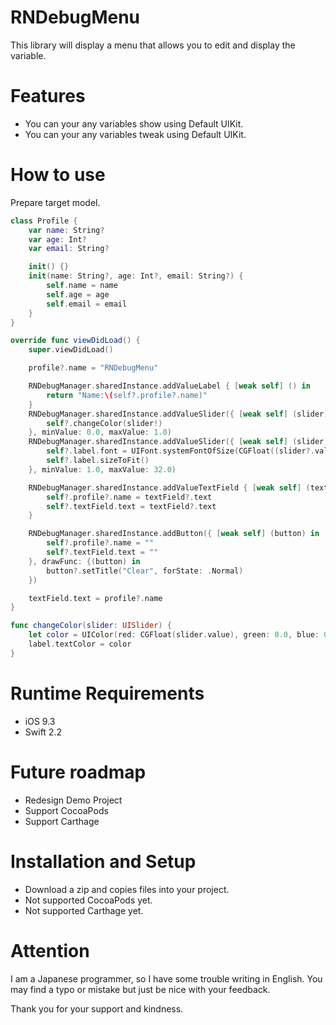 # RNDebugMenu
This library will display a menu that allows you to edit and display the variable.

# Features
- You can your any variables show using Default UIKit.
- You can your any variables tweak using Default UIKit.



# How to use

Prepare target model.

~~~swift
class Profile {
    var name: String?
    var age: Int?
    var email: String?

    init() {}
    init(name: String?, age: Int?, email: String?) {
        self.name = name
        self.age = age
        self.email = email
    }
}
~~~

~~~swift
override func viewDidLoad() {
    super.viewDidLoad()

    profile?.name = "RNDebugMenu"

    RNDebugManager.sharedInstance.addValueLabel { [weak self] () in
        return "Name:\(self?.profile?.name)"
    }
    RNDebugManager.sharedInstance.addValueSlider({ [weak self] (slider) in
        self?.changeColor(slider!)
    }, minValue: 0.0, maxValue: 1.0)
    RNDebugManager.sharedInstance.addValueSlider({ [weak self] (slider) in
        self?.label.font = UIFont.systemFontOfSize(CGFloat((slider?.value)!))
        self?.label.sizeToFit()
    }, minValue: 1.0, maxValue: 32.0)

    RNDebugManager.sharedInstance.addValueTextField { [weak self] (textField) in
        self?.profile?.name = textField?.text
        self?.textField.text = textField?.text
    }

    RNDebugManager.sharedInstance.addButton({ [weak self] (button) in
        self?.profile?.name = ""
        self?.textField.text = ""
    }, drawFunc: {(button) in
        button?.setTitle("Clear", forState: .Normal)
    })

    textField.text = profile?.name
}

func changeColor(slider: UISlider) {
    let color = UIColor(red: CGFloat(slider.value), green: 0.0, blue: 0.0, alpha: 1.0)
    label.textColor = color
}
~~~


# Runtime Requirements

- iOS 9.3
- Swift 2.2

# Future roadmap

- Redesign Demo Project
- Support CocoaPods
- Support Carthage


# Installation and Setup

- Download a zip and copies files into your project.
- Not supported CocoaPods yet.
- Not supported Carthage yet.

# Attention

I am a Japanese programmer, so I have some trouble writing in English. 
You may find a typo or mistake but just be nice with your feedback.

Thank you for your support and kindness.

